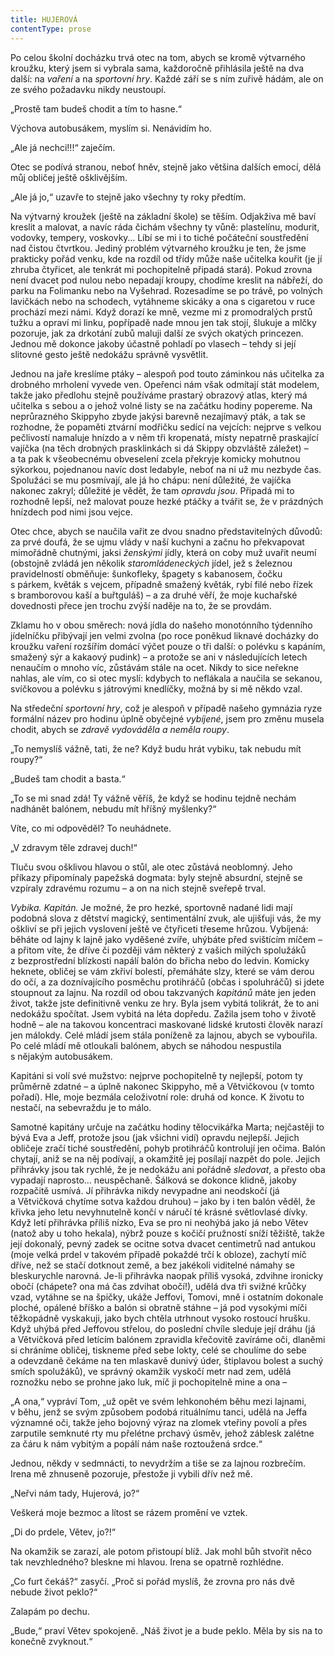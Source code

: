 ```yaml
---
title: HUJEROVÁ
contentType: prose
---
```


<section>

Po celou školní docházku trvá otec na tom, abych se kromě výtvarného kroužku, který jsem si vybrala sama, každoročně přihlásila ještě na dva další: na _vaření_ a na _sportovní hry_. Každé září se s ním zuřivě hádám, ale on ze svého požadavku nikdy neustoupí.

„Prostě tam budeš chodit a tím to hasne.“

Výchova autobusákem, myslím si. Nenávidím ho.

„Ale já nechci!!!“ zaječím.

Otec se podívá stranou, neboť hněv, stejně jako většina dalších emocí, dělá můj obličej ještě ošklivějším.

„Ale já jo,“ uzavře to stejně jako všechny ty roky předtím.

</section>

<section>

Na výtvarný kroužek (ještě na základní škole) se těším. Odjakživa mě baví kreslit a malovat, a navíc ráda čichám všechny ty vůně: plastelínu, modurit, vodovky, tempery, voskovky… Líbí se mi i to tiché počáteční soustředění nad čistou čtvrtkou. Jediný problém výtvarného kroužku je ten, že jsme prakticky pořád venku, kde na rozdíl od třídy může naše učitelka kouřit (je jí zhruba čtyřicet, ale tenkrát mi pochopitelně připadá stará). Pokud zrovna není dvacet pod nulou nebo nepadají kroupy, chodíme kreslit na nábřeží, do parku na Folimanku nebo na Vyšehrad. Rozesadíme se po trávě, po volných lavičkách nebo na schodech, vytáhneme skicáky a ona s cigaretou v ruce prochází mezi námi. Když dorazí ke mně, vezme mi z promodralých prstů tužku a opraví mi linku, popřípadě nade mnou jen tak stojí, šlukuje a mlčky pozoruje, jak za drkotání zubů maluji další ze svých okatých princezen. Jednou mě dokonce jakoby účastně pohladí po vlasech – tehdy si její slitovné gesto ještě nedokážu správně vysvětlit.

</section>

<section>

Jednou na jaře kreslíme ptáky – alespoň pod touto záminkou nás učitelka za drobného mrholení vyvede ven. Opeřenci nám však odmítají stát modelem, takže jako předlohu stejně používáme prastarý obrazový atlas, který má učitelka s sebou a o jehož volné listy se na začátku hodiny popereme. Na neprůrazného Skippyho zbyde jakýsi barevně nezajímavý pták, a tak se rozhodne, že popaměti ztvární modřičku sedící na vejcích: nejprve s velkou pečlivostí namaluje hnízdo a v něm tři kropenatá, místy nepatrně praskající vajíčka (na těch drobných prasklinkách si dá Skippy obzvláště záležet) – a ta pak k všeobecnému obveselení zcela překryje komicky mohutnou sýkorkou, pojednanou navíc dost ledabyle, neboť na ni už mu nezbyde čas. Spolužáci se mu posmívají, ale já ho chápu: není důležité, že vajíčka nakonec zakryl; důležité je vědět, že tam _opravdu jsou_. Připadá mi to rozhodně lepší, než malovat pouze hezké ptáčky a tvářit se, že v prázdných hnízdech pod nimi jsou vejce.

</section>

<section>

Otec chce, abych se naučila vařit ze dvou snadno představitelných důvodů: za prvé doufá, že se ujmu vlády v naší kuchyni a začnu ho překvapovat mimořádně chutnými, jaksi _ženskými_ jídly, která on coby muž uvařit neumí (obstojně zvládá jen několik _staromládeneckých_ jídel, jež s železnou pravidelností obměňuje: šunkofleky, špagety s kabanosem, čočku s párkem, květák s vejcem, případně smažený květák, rybí filé nebo řízek s bramborovou kaší a buřtguláš) – a za druhé věří, že moje kuchařské dovednosti přece jen trochu zvýší naděje na to, že se provdám.

Zklamu ho v obou směrech: nová jídla do našeho monotónního týdenního jídelníčku přibývají jen velmi zvolna (po roce poněkud liknavé docházky do kroužku vaření rozšířím domácí výčet pouze o tři další: o polévku s kapáním, smažený sýr a kakaový pudink) – a protože se ani v následujících letech nenaučím o mnoho víc, zůstávám stále na ocet. Nikdy to sice neřekne nahlas, ale vím, co si otec myslí: kdybych to neflákala a naučila se sekanou, svíčkovou a polévku s játrovými knedlíčky, možná by si mě někdo vzal.

</section>

<section>

Na středeční _sportovní hry_, což je alespoň v případě našeho gymnázia ryze formální název pro hodinu úplně obyčejné _vybíjené_, jsem pro změnu musela chodit, abych se _zdravě vydováděla a_ _neměla roupy_.

„To nemyslíš vážně, tati, že ne? Když budu hrát vybiku, tak nebudu mít roupy?“

„Budeš tam chodit a basta.“

„To se mi snad zdá! Ty vážně věříš, že když se hodinu tejdně nechám nadhánět balónem, nebudu mít hříšný myšlenky?“

Víte, co mi odpověděl? To neuhádnete.

„V zdravym těle zdravej duch!“

Tluču svou ošklivou hlavou o stůl, ale otec zůstává neoblomný. Jeho příkazy připomínaly papežská dogmata: byly stejně absurdní, stejně se vzpíraly zdravému rozumu – a on na nich stejně sveřepě trval.

</section>

<section>

_Vybika. Kapitán._ Je možné, že pro hezké, sportovně nadané lidi mají podobná slova z dětství magický, sentimentální zvuk, ale ujišťuji vás, že my oškliví se při jejich vyslovení ještě ve čtyřiceti třeseme hrůzou. Vybíjená: běháte od lajny k lajně jako vyděšené zvíře, uhýbáte před svištícím míčem – a přitom víte, že dříve či později vám některý z vašich milých spolužáků z bezprostřední blízkosti napálí balón do břicha nebo do ledvin. Komicky heknete, obličej se vám zkřiví bolestí, přemáháte slzy, které se vám derou do očí, a za doznívajícího posměchu protihráčů (občas i spoluhráčů) si jdete stoupnout za lajnu. Na rozdíl od obou takzvaných _kapitánů_ máte jen jeden život, takže jste definitivně venku ze hry. Byla jsem vybitá tolikrát, že to ani nedokážu spočítat. Jsem vybitá na léta dopředu. Zažila jsem toho v životě hodně – ale na takovou koncentraci maskované lidské krutosti člověk narazí jen málokdy. Celé mládí jsem stála poníženě za lajnou, abych se vybouřila. Po celé mládí mě otloukali balónem, abych se náhodou nespustila s nějakým autobusákem.

</section>

<section>

Kapitáni si volí své mužstvo: nejprve pochopitelně ty nejlepší, potom ty průměrně zdatné – a úplně nakonec Skippyho, mě a Větvičkovou (v tomto pořadí). Hle, moje bezmála celoživotní role: druhá od konce. K životu to nestačí, na sebevraždu je to málo.

Samotné kapitány určuje na začátku hodiny tělocvikářka Marta; nejčastěji to bývá Eva a Jeff, protože jsou (jak všichni vidí) opravdu nejlepší. Jejich obličeje zračí tiché soustředění, pohyb protihráčů kontrolují jen očima. Balón chytají, aniž se na něj podívají, a okamžitě jej posílají nazpět do pole. Jejich přihrávky jsou tak rychlé, že je nedokážu ani pořádně _sledovat_, a přesto oba vypadají naprosto… neuspěchaně. Šálková se dokonce klidně, jakoby rozpačitě usmívá. Jí přihrávka nikdy nevypadne ani neodskočí (já a Větvičková chytíme sotva každou druhou) – jako by i ten balón věděl, že křivka jeho letu nevyhnutelně končí v náručí té krásné světlovlasé dívky. Když letí přihrávka příliš nízko, Eva se pro ni neohýbá jako já nebo Větev (natož aby u toho hekala), nýbrž pouze s kočičí pružností sníží těžiště, takže její dokonalý, pevný zadek se ocitne sotva dvacet centimetrů nad antukou (moje velká prdel v takovém případě pokaždé trčí k obloze), zachytí míč dříve, než se stačí dotknout země, a bez jakékoli viditelné námahy se bleskurychle narovná. Je-li přihrávka naopak příliš vysoká, zdvihne ironicky obočí (chápete? ona má čas zdvihat obočí!), udělá dva tři svižné krůčky vzad, vytáhne se na špičky, ukáže Jeffovi, Tomovi, mně i ostatním dokonale ploché, opálené bříško a balón si obratně stáhne – já pod vysokými míči těžkopádně vyskakuji, jako bych chtěla utrhnout vysoko rostoucí hrušku. Když uhýbá před Jeffovou střelou, do poslední chvíle sleduje její dráhu (já a Větvičková před letícím balónem zpravidla křečovitě zavíráme oči, dlaněmi si chráníme obličej, tiskneme před sebe lokty, celé se choulíme do sebe a odevzdaně čekáme na ten mlaskavě dunivý úder, štiplavou bolest a suchý smích spolužáků), ve správný okamžik vyskočí metr nad zem, udělá roznožku nebo se prohne jako luk, míč ji pochopitelně mine a ona –

„A ona,“ vypráví Tom, „už opět ve svém lehkonohém běhu mezi lajnami, v běhu, jenž se svým způsobem podobá rituálnímu tanci, udělá na Jeffa významné oči, takže jeho bojovný výraz na zlomek vteřiny povolí a přes zarputile semknuté rty mu přelétne prchavý úsměv, jehož záblesk zalétne za čáru k nám vybitým a popálí nám naše roztoužená srdce.“

</section>

<section>

Jednou, někdy v sedmnácti, to nevydržím a tiše se za lajnou rozbrečím. Irena mě zhnuseně pozoruje, přestože ji vybili dřív než mě.

„Neřvi nám tady, Hujerová, jo?“

Veškerá moje bezmoc a lítost se rázem promění ve vztek.

„Di do prdele, Větev, jo?!“

Na okamžik se zarazí, ale potom přistoupí blíž. Jak mohl bůh stvořit něco tak nevzhledného? bleskne mi hlavou. Irena se opatrně rozhlédne.

„Co furt čekáš?“ zasyčí. „Proč si pořád myslíš, že zrovna pro nás dvě nebude život peklo?“

Zalapám po dechu.

„Bude,“ praví Větev spokojeně. „Náš život je a bude peklo. Měla by sis na to konečně zvyknout.“

</section>
